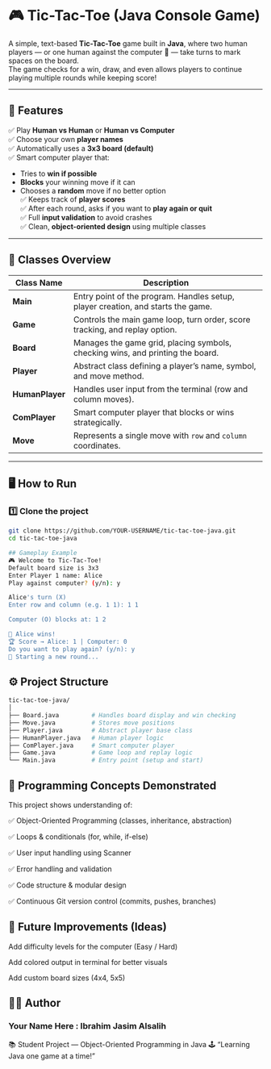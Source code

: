 # 🎮 Tic-Tac-Toe (Java Console Game)

A simple, text-based **Tic-Tac-Toe** game built in **Java**, where two human players — or one human against the computer 🤖 — take turns to mark spaces on the board.  
The game checks for a win, draw, and even allows players to continue playing multiple rounds while keeping score!

---

## 🧩 Features

✅ Play **Human vs Human** or **Human vs Computer**  
✅ Choose your own **player names**  
✅ Automatically uses a **3x3 board (default)**  
✅ Smart computer player that:
   - Tries to **win if possible**
   - **Blocks** your winning move if it can  
   - Chooses a **random** move if no better option  
✅ Keeps track of **player scores**  
✅ After each round, asks if you want to **play again or quit**  
✅ Full **input validation** to avoid crashes  
✅ Clean, **object-oriented design** using multiple classes  

---

## 🧱 Classes Overview

| Class Name | Description |
|-------------|-------------|
| **Main** | Entry point of the program. Handles setup, player creation, and starts the game. |
| **Game** | Controls the main game loop, turn order, score tracking, and replay option. |
| **Board** | Manages the game grid, placing symbols, checking wins, and printing the board. |
| **Player** | Abstract class defining a player’s name, symbol, and move method. |
| **HumanPlayer** | Handles user input from the terminal (row and column moves). |
| **ComPlayer** | Smart computer player that blocks or wins strategically. |
| **Move** | Represents a single move with `row` and `column` coordinates. |

---

## 🖥️ How to Run

### 1️⃣ Clone the project
```bash
git clone https://github.com/YOUR-USERNAME/tic-tac-toe-java.git
cd tic-tac-toe-java

## Gameplay Example
🎮 Welcome to Tic-Tac-Toe!
Default board size is 3x3
Enter Player 1 name: Alice
Play against computer? (y/n): y

Alice's turn (X)
Enter row and column (e.g. 1 1): 1 1

Computer (O) blocks at: 1 2

🎉 Alice wins!
🏆 Score → Alice: 1 | Computer: 0
Do you want to play again? (y/n): y
🔄 Starting a new round...
```

## ⚙️ Project Structure
```bash
tic-tac-toe-java/
│
├── Board.java         # Handles board display and win checking
├── Move.java          # Stores move positions
├── Player.java        # Abstract player base class
├── HumanPlayer.java   # Human player logic
├── ComPlayer.java     # Smart computer player
├── Game.java          # Game loop and replay logic
└── Main.java          # Entry point (setup and start)
```

## 🧩 Programming Concepts Demonstrated

This project shows understanding of:

✅ Object-Oriented Programming (classes, inheritance, abstraction)

✅ Loops & conditionals (for, while, if-else)

✅ User input handling using Scanner

✅ Error handling and validation

✅ Code structure & modular design

✅ Continuous Git version control (commits, pushes, branches)


## 🌟 Future Improvements (Ideas)

Add difficulty levels for the computer (Easy / Hard)

Add colored output in terminal for better visuals

Add custom board sizes (4x4, 5x5)

## 👨‍💻 Author

### Your Name Here : Ibrahim Jasim Alsalih 
📚 Student Project — Object-Oriented Programming in Java
🕹️ “Learning Java one game at a time!”



